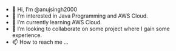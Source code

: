 - 👋 Hi, I’m @anujsingh2000
- 👀 I’m interested in Java Programming and AWS Cloud.
- 🌱 I’m currently learning AWS Cloud.
- 💞️ I’m looking to collaborate on some project where I gain some experience.
- 📫 How to reach me ...

<!---
anujsingh2000/anujsingh2000 is a ✨ special ✨ repository because its `README.md` (this file) appears on your GitHub profile.
You can click the Preview link to take a look at your changes.
--->
